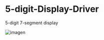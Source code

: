# 5-digit-Display-Driver
 5-digit 7-segment display
 
![imagen](https://github.com/rnt-code/5-digit-Display-Driver/assets/51080618/253cfcac-5bd6-4296-9c79-441489575d07)

